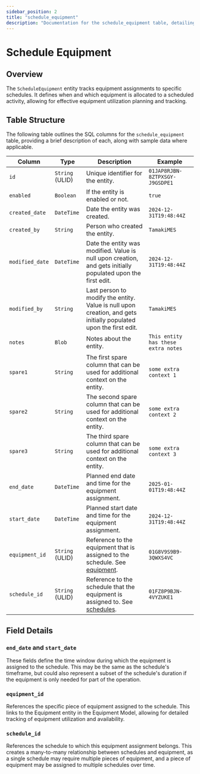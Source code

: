 ```yaml
---
sidebar_position: 2
title: "schedule_equipment"
description: "Documentation for the schedule_equipment table, detailing columns and constraints in the database schema."
---
```


# Schedule Equipment

## Overview

The `ScheduleEquipment` entity tracks equipment assignments to specific schedules. It defines when and which equipment is allocated to a scheduled activity, allowing for effective equipment utilization planning and tracking.

## Table Structure

The following table outlines the SQL columns for the `schedule_equipment` table, providing a brief description of
each, along with sample data where applicable.

| Column                       | Type            | Description                                                                                                                                        | Example                             |
|------------------------------|-----------------|----------------------------------------------------------------------------------------------------------------------------------------------------|-------------------------------------|
| `id`                         | `String` (ULID) | Unique identifier for the entity.                                                                                                                  | `01JAP8RJBN-8ZTPXSGY-J9GSDPE1`      |
| `enabled`                    | `Boolean`       | If the entity is enabled or not.                                                                                                                   | `true`                              |
| `created_date`               | `DateTime`      | Date the entity was created.                                                                                                                       | `2024-12-31T19:48:44Z`              |
| `created_by`                 | `String`        | Person who created the entity.                                                                                                                     | `TamakiMES`                         |
| `modified_date`              | `DateTime`      | Date the entity was modified. Value is null upon creation, and gets initially populated upon the first edit.                                       | `2024-12-31T19:48:44Z`              |
| `modified_by`                | `String`        | Last person to modify the entity. Value is null upon creation, and gets initially populated upon the first edit.                                   | `TamakiMES`                         |
| `notes`                      | `Blob`          | Notes about the entity.                                                                                                                            | `This entity has these extra notes` |
| `spare1`                     | `String`        | The first spare column that can be used for additional context on the entity.                                                                      | `some extra context 1`              |
| `spare2`                     | `String`        | The second spare column that can be used for additional context on the entity.                                                                     | `some extra context 2`              |
| `spare3`                     | `String`        | The third spare column that can be used for additional context on the entity.                                                                      | `some extra context 3`              |
| `end_date`                   | `DateTime`      | Planned end date and time for the equipment assignment.                                                                                            | `2025-01-01T19:48:44Z`              |
| `start_date`                 | `DateTime`      | Planned start date and time for the equipment assignment.                                                                                          | `2024-12-31T19:48:44Z`              |
| `equipment_id`               | `String` (ULID) | Reference to the equipment that is assigned to the schedule. See [equipment](../equipment-model/equipment).                                         | `01G8V9S9B9-3QWXS4VC`               |
| `schedule_id`                | `String` (ULID) | Reference to the schedule that the equipment is assigned to. See [schedules](../schedule-model/schedule).                                          | `01FZ8P9BJN-4VYZUKE1`               |

## Field Details

### `end_date` and `start_date`

These fields define the time window during which the equipment is assigned to the schedule. This may be the same as the schedule's timeframe, but could also represent a subset of the schedule's duration if the equipment is only needed for part of the operation.

### `equipment_id`

References the specific piece of equipment assigned to the schedule. This links to the Equipment entity in the Equipment Model, allowing for detailed tracking of equipment utilization and availability.

### `schedule_id`

References the schedule to which this equipment assignment belongs. This creates a many-to-many relationship between schedules and equipment, as a single schedule may require multiple pieces of equipment, and a piece of equipment may be assigned to multiple schedules over time.
